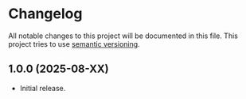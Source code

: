 # Changelog

All notable changes to this project will be documented in this file. This project tries to use [semantic versioning](https://semver.org/).

## 1.0.0 (2025-08-XX)
  * Initial release.
